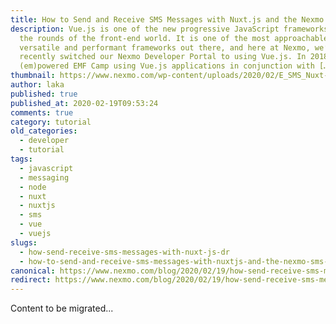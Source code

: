 ```yaml
---
title: How to Send and Receive SMS Messages with Nuxt.js and the Nexmo SMS API
description: Vue.js is one of the new progressive JavaScript frameworks making
  the rounds of the front-end world. It is one of the most approachable,
  versatile and performant frameworks out there, and here at Nexmo, we’ve
  recently switched our Nexmo Developer Portal to using Vue.js. In 2018 we
  (em)powered EMF Camp using Vue.js applications in conjunction with […]
thumbnail: https://www.nexmo.com/wp-content/uploads/2020/02/E_SMS_Nuxt-js_1200x600.png
author: laka
published: true
published_at: 2020-02-19T09:53:24
comments: true
category: tutorial
old_categories:
  - developer
  - tutorial
tags:
  - javascript
  - messaging
  - node
  - nuxt
  - nuxtjs
  - sms
  - vue
  - vuejs
slugs:
  - how-send-receive-sms-messages-with-nuxt-js-dr
  - how-to-send-and-receive-sms-messages-with-nuxtjs-and-the-nexmo-sms-api
canonical: https://www.nexmo.com/blog/2020/02/19/how-send-receive-sms-messages-with-nuxt-js-dr
redirect: https://www.nexmo.com/blog/2020/02/19/how-send-receive-sms-messages-with-nuxt-js-dr
---
```

Content to be migrated...